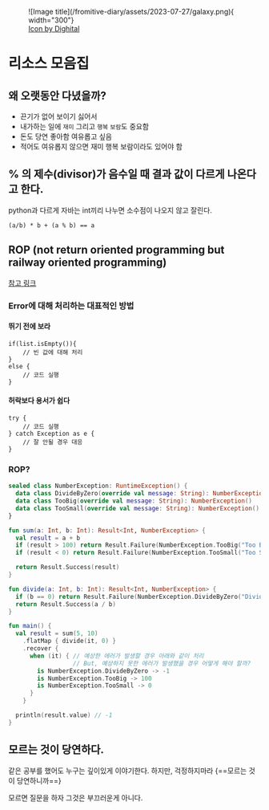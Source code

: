 
<figure markdown>
![Image title](/fromitive-diary/assets/2023-07-27/galaxy.png){ width="300"}
<figcaption><a href="https://www.freepik.com/icon/sky_6355753#position=31&page=1&term=galxy&fromView=search">Icon by Dighital</a></figcaption>
</figure>


# 리소스 모음집

## 왜 오랫동안 다녔을까?
  - 끈기가 없어 보이기 싫어서
  - 내가하는 일에 `재미` 그리고 `행복` `보람`도 중요함
  - 돈도 당연 좋아함 여유롭고 싶음
  - 적어도 여유롭지 않으면 재미 행복 보람이라도 있어야 함

## % 의 제수(divisor)가 음수일 때 결과 값이 다르게 나온다고 한다.

python과 다르게 자바는 int끼리 나누면 소수점이 나오지 않고 잘린다.

```
(a/b) * b + (a % b) == a
``` 

## ROP (not return oriented programming but railway oriented programming)

[참고 링크](https://kciter.so/posts/railway-oriented-programming)

### Error에 대해 처리하는 대표적인 방법

#### 뛰기 전에 보라

```
if(list.isEmpty()){
    // 빈 값에 대해 처리
}
else {
    // 코드 실행
}
```

#### 허락보다 용서가 쉽다

```
try {
    // 코드 실행
} catch Exception as e {
    // 잘 안될 경우 대응
}
```

### ROP? 

``` kotlin hl_lines="24 25"
sealed class NumberException: RuntimeException() {
  data class DivideByZero(override val message: String): NumberException()
  data class TooBig(override val message: String): NumberException()
  data class TooSmall(override val message: String): NumberException()
}

fun sum(a: Int, b: Int): Result<Int, NumberException> {
  val result = a + b
  if (result > 100) return Result.Failure(NumberException.TooBig("Too Big"))
  if (result < 0) return Result.Failure(NumberException.TooSmall("Too Small"))

  return Result.Success(result)
}

fun divide(a: Int, b: Int): Result<Int, NumberException> {
  if (b == 0) return Result.Failure(NumberException.DivideByZero("Divide By Zero"))
  return Result.Success(a / b)
}

fun main() {
  val result = sum(5, 10)
    .flatMap { divide(it, 0) }
    .recover {
      when (it) { // 예상한 에러가 발생할 경우 아래와 같이 처리 
                  // But, 예상하지 못한 에러가 발생했을 경우 어떻게 해야 할까?
        is NumberException.DivideByZero -> -1
        is NumberException.TooBig -> 100
        is NumberException.TooSmall -> 0
      }
    }

  println(result.value) // -1
}
```

## 모르는 것이 당연하다.

같은 공부를 했어도 누구는 깊이있게 이야기한다. 하지만, 걱정하지마라 {==모르는 것이 당연하니까==}

모르면 질문을 하자 그것은 부끄러운게 아니다.